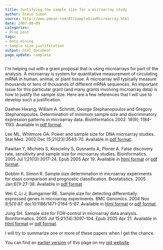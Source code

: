 ```yaml
---
title: Justifying the sample size for a microarray study
author: Steve Simon
source: http://www.pmean.com/07/SampleSizeMicroarray.html
date: 2007-08-09
categories:
- Blog post
tags:
- Data mining
- Sample size justification
output: html_document
page_update: complete
---
```


I'm helping out with a grant proposal that is using microarrays for part of the analysis. A microarray is system for quantitative measurement of circulating mRNA in human, animal, or plant tissue. A microarray will typically measure thousands or tens of thousands of different mRNA sequences. An important issue for this particular grant (and many grants involving microarray data) is how to justify the sample size. Here are a few references that I will use to develop such a justification.

Daehee Hwang, William A. Schmitt, George Stephanopoulos and Gregory Stephanopoulos. Determination of minimum sample size and discriminatory expression patterns in microarray data. Bioinformatics 2002: 18(9); 1184-1193. Available in [pdf format][hwa1].

Lee ML, Whitmore GA. Power and sample size for DNA microarray studies. Stat Med. 2002 Dec 15;21(23):3543-70. Available in [pdf format][lee1].

Pawitan Y, Michiels S, Koscielny S, Gusnanto A, Ploner A. False discovery rate, sensitivity and sample size for microarray studies. Bioinformatics. 2005 Jul 1;21(13):3017-24. Epub 2005 Apr 19. Available in [html format][paw1] or [pdf format][paw2].

Dobbin K, Simon R. Sample size determination in microarray experiments for class comparison and prognostic classification. Biostatistics. 2005 Jan;6(1):27-38. Available in [pdf format][dob1]

Wei C, Li J, Bumgarner RE. Sample size for detecting differentially expressed genes in microarray experiments. BMC Genomics. 2004 Nov 8;5(1):87. doi:10.1186/1471-2164-5-87. Available in [html format][wei1] or [pdf format][wei2].

Jung SH. Sample size for FDR-control in microarray data analysis. Bioinformatics. 2005 Jul 15;21(14):3097-104. Epub 2005 Apr 21. Available in [html format][jun1] or [pdf format][jun2].

I will try to summarize one or more of these papers when I get the chance.

You can find an [earlier version][sim1] of this page on my [old website][sim2].

[sim1]: http://www.pmean.com/07/SampleSizeMicroarray.html
[sim2]: http://www.pmean.com

[dob1]: http://biostatistics.oxfordjournals.org/cgi/reprint/6/1/27.pdf
[hwa1]: http://bioinformatics.oxfordjournals.org/cgi/reprint/18/9/1184.pdf
[jun1]: http://bioinformatics.oxfordjournals.org/cgi/content/full/21/14/3097
[jun2]: http://bioinformatics.oxfordjournals.org/cgi/reprint/21/14/3097.pdf
[lee1]: http://files.myweb.med.ucalgary.ca/files/78/files/unprotected/DNAmicroarrayPower.pdf
[paw1]: http://bioinformatics.oxfordjournals.org/cgi/content/full/21/13/3017
[paw2]: http://bioinformatics.oxfordjournals.org/cgi/reprint/21/13/3017.pdf
[wei1]: http://www.biomedcentral.com/1471-2164/5/87
[wei2]: http://www.biomedcentral.com/content/pdf/1471-2164-5-87.pdf
